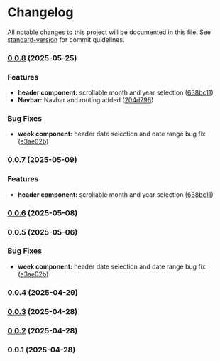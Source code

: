 # Changelog

All notable changes to this project will be documented in this file. See [standard-version](https://github.com/conventional-changelog/standard-version) for commit guidelines.

### [0.0.8](https://github.com/mgokulka/schedular/compare/v0.0.3...v0.0.8) (2025-05-25)


### Features

* **header component:** scrollable month and year selection ([638bc11](https://github.com/mgokulka/schedular/commit/638bc119abc8fc8f66ce1dcee75e0cc9589107ac))
* **Navbar:** Navbar and routing added ([204d796](https://github.com/mgokulka/schedular/commit/204d79647d984f960c8dca9eb5479be7ac5c3dea))


### Bug Fixes

* **week component:** header date selection and date range bug fix ([e3ae02b](https://github.com/mgokulka/schedular/commit/e3ae02b384039c9f779c195c47c27f312728af6d))

### [0.0.7](https://github.com/mgokulka/schedular/compare/v0.0.6...v0.0.7) (2025-05-09)


### Features

* **header component:** scrollable month and year selection ([638bc11](https://github.com/mgokulka/schedular/commit/638bc119abc8fc8f66ce1dcee75e0cc9589107ac))

### [0.0.6](https://github.com/mgokulka/schedular/compare/v0.0.5...v0.0.6) (2025-05-08)

### 0.0.5 (2025-05-06)


### Bug Fixes

* **week component:** header date selection and date range bug fix ([e3ae02b](https://github.com/mgokulka/schedular/commit/e3ae02b384039c9f779c195c47c27f312728af6d))

### 0.0.4 (2025-04-29)

### [0.0.3](https://github.com/mgokulka/schedular/compare/v0.0.2...v0.0.3) (2025-04-28)

### [0.0.2](https://github.com/mgokulka/schedular/compare/v0.0.1...v0.0.2) (2025-04-28)

### 0.0.1 (2025-04-28)
